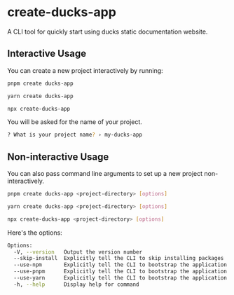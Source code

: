 # create-ducks-app

A CLI tool for quickly start using ducks static documentation website.

## Interactive Usage

You can create a new project interactively by running:

```bash
pnpm create ducks-app

yarn create ducks-app

npx create-ducks-app
```

You will be asked for the name of your project.

```bash
? What is your project name? › my-ducks-app
```

## Non-interactive Usage

You can also pass command line arguments to set up a new project non-interactively.

```bash
pnpm create ducks-app <project-directory> [options]

yarn create ducks-app <project-directory> [options]

npx create-ducks-app <project-directory> [options]
```

Here's the options:

```bash
Options:
  -V, --version   Output the version number
  --skip-install  Explicitly tell the CLI to skip installing packages
  --use-npm       Explicitly tell the CLI to bootstrap the application using npm
  --use-pnpm      Explicitly tell the CLI to bootstrap the application using pnpm
  --use-yarn      Explicitly tell the CLI to bootstrap the application using yarn
  -h, --help      Display help for command
```